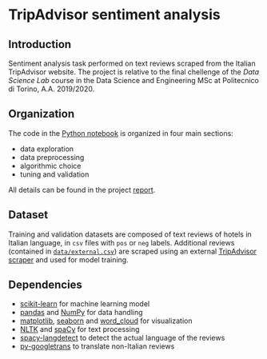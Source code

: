 # TripAdvisor sentiment analysis

## Introduction
Sentiment analysis task performed on text reviews scraped from the Italian TripAdvisor website. The project is relative to the final chellenge of the *Data Science Lab* course in the Data Science and Engineering MSc at Politecnico di Torino, A.A. 2019/2020.

## Organization
The code in the [Python notebook](./main.ipynb) is organized in four main sections:

- data exploration
- data preprocessing
- algorithmic choice
- tuning and validation

All details can be found in the project [report](./report.pdf).

## Dataset
Training and validation datasets are composed of text reviews of hotels in Italian language, in `csv` files with `pos` or `neg` labels. Additional reviews (contained in [`data/external.csv`](./data/external.csv)) are scraped using an external [TripAdvisor scraper](https://github.com/gabridego/tripadvisor-scraper) and used for model training.

## Dependencies

- [scikit-learn](https://scikit-learn.org/stable/index.html) for machine learning model
- [pandas](https://pandas.pydata.org/) and [NumPy](https://numpy.org/) for data handling
- [matplotlib](https://matplotlib.org/), [seaborn](https://seaborn.pydata.org/) and [word_cloud](https://amueller.github.io/word_cloud) for visualization
- [NLTK](https://www.nltk.org/) and [spaCy](https://spacy.io/) for text processing
- [spacy-langdetect](https://github.com/Abhijit-2592/spacy-langdetect) to detect the actual language of the reviews
- [py-googletrans](http://py-googletrans.rtfd.io/) to translate non-Italian reviews